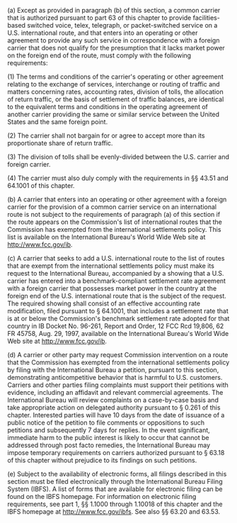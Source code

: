 (a) Except as provided in paragraph (b) of this section, a common carrier that is authorized pursuant to part 63 of this chapter to provide facilities-based switched voice, telex, telegraph, or packet-switched service on a U.S. international route, and that enters into an operating or other agreement to provide any such service in correspondence with a foreign carrier that does not qualify for the presumption that it lacks market power on the foreign end of the route, must comply with the following requirements:

(1) The terms and conditions of the carrier's operating or other agreement relating to the exchange of services, interchange or routing of traffic and matters concerning rates, accounting rates, division of tolls, the allocation of return traffic, or the basis of settlement of traffic balances, are identical to the equivalent terms and conditions in the operating agreement of another carrier providing the same or similar service between the United States and the same foreign point.

(2) The carrier shall not bargain for or agree to accept more than its proportionate share of return traffic.

(3) The division of tolls shall be evenly-divided between the U.S. carrier and foreign carrier.

(4) The carrier must also duly comply with the requirements in §§ 43.51 and 64.1001 of this chapter.
                                    

(b) A carrier that enters into an operating or other agreement with a foreign carrier for the provision of a common carrier service on an international route is not subject to the requirements of paragraph (a) of this section if the route appears on the Commission's list of international routes that the Commission has exempted from the international settlements policy. This list is available on the International Bureau's World Wide Web site at http://www.fcc.gov/ib.
                                    

(c) A carrier that seeks to add a U.S. international route to the list of routes that are exempt from the international settlements policy must make its request to the International Bureau, accompanied by a showing that a U.S. carrier has entered into a benchmark-compliant settlement rate agreement with a foreign carrier that possesses market power in the country at the foreign end of the U.S. international route that is the subject of the request. The required showing shall consist of an effective accounting rate modification, filed pursuant to § 64.1001, that includes a settlement rate that is at or below the Commission's benchmark settlement rate adopted for that country in IB Docket No. 96-261, Report and Order, 12 FCC Rcd 19,806, 62 FR 45758, Aug. 29, 1997, available on the International Bureau's World Wide Web site at http://www.fcc.gov/ib.
                                    

(d) A carrier or other party may request Commission intervention on a route that the Commission has exempted from the international settlements policy by filing with the International Bureau a petition, pursuant to this section, demonstrating anticompetitive behavior that is harmful to U.S. customers. Carriers and other parties filing complaints must support their petitions with evidence, including an affidavit and relevant commercial agreements. The International Bureau will review complaints on a case-by-case basis and take appropriate action on delegated authority pursuant to § 0.261 of this chapter. Interested parties will have 10 days from the date of issuance of a public notice of the petition to file comments or oppositions to such petitions and subsequently 7 days for replies. In the event significant, immediate harm to the public interest is likely to occur that cannot be addressed through post facto remedies, the International Bureau may impose temporary requirements on carriers authorized pursuant to § 63.18 of this chapter without prejudice to its findings on such petitions.
                                    

(e) Subject to the availability of electronic forms, all filings described in this section must be filed electronically through the International Bureau Filing System (IBFS). A list of forms that are available for electronic filing can be found on the IBFS homepage. For information on electronic filing requirements, see part 1, §§ 1.1000 through 1.10018 of this chapter and the IBFS homepage at http://www.fcc.gov/ibfs. See also §§ 63.20 and 63.53.


